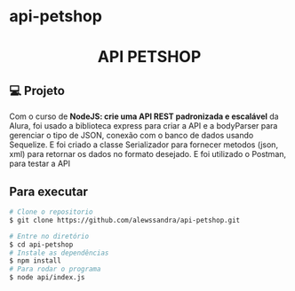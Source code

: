 # api-petshop

<h1 align="center">API PETSHOP </h1>

## 💻 Projeto 

Com o curso de **NodeJS: crie uma API REST padronizada e escalável** da Alura, foi usado a biblioteca express
para criar a API e a bodyParser para gerenciar o tipo de JSON, conexão com o banco de dados 
usando Sequelize. E foi criado a classe Serializador para fornecer metodos (json, xml) para
retornar os dados no formato desejado. E foi utilizado o Postman, para testar a API


## Para executar

```bash
# Clone o repositorio
$ git clone https://github.com/alewssandra/api-petshop.git

# Entre no diretório
$ cd api-petshop
# Instale as dependências
$ npm install 
# Para rodar o programa
$ node api/index.js
```
